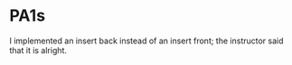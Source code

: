 # PA1s

I implemented an insert back instead of an insert front; the instructor said that it is alright.
